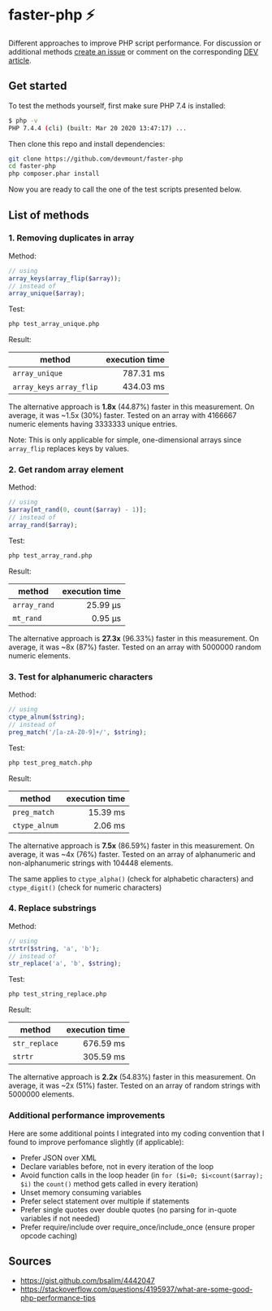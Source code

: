 # faster-php ⚡

Different approaches to improve PHP script performance. For discussion or additional methods [create an issue](https://github.com/devmount/faster-php/issues/new) or comment on the corresponding [DEV article](https://dev.to/devmount/massively-boost-your-php-script-performance-3d71).

## Get started

To test the methods yourself, first make sure PHP 7.4 is installed:

```bash
$ php -v
PHP 7.4.4 (cli) (built: Mar 20 2020 13:47:17) ...
```

Then clone this repo and install dependencies:

```bash
git clone https://github.com/devmount/faster-php
cd faster-php
php composer.phar install
```

Now you are ready to call the one of the test scripts presented below.

## List of methods

### 1. Removing duplicates in array

Method:

```php
// using
array_keys(array_flip($array));
// instead of
array_unique($array);
```

Test:

```bash
php test_array_unique.php
```

Result:

| method | execution time |
|--------|---------------:|
| `array_unique` | 787.31 ms |
| `array_keys` `array_flip` | 434.03 ms |

The alternative approach is **1.8x** (44.87%) faster in this measurement. On average, it was ~1.5x (30%) faster. Tested on an array with 4166667 numeric elements having 3333333 unique entries.

Note: This is only applicable for simple, one-dimensional arrays since `array_flip` replaces keys by values.

### 2. Get random array element

Method:

```php
// using
$array[mt_rand(0, count($array) - 1)];
// instead of
array_rand($array);
```

Test:

```bash
php test_array_rand.php
```

Result:

| method | execution time |
|--------|---------------:|
| `array_rand` | 25.99 μs |
| `mt_rand` | 0.95 μs |

The alternative approach is **27.3x** (96.33%) faster in this measurement. On average, it was ~8x (87%) faster. Tested on an array with 5000000 random numeric elements.

### 3. Test for alphanumeric characters

Method:

```php
// using
ctype_alnum($string);
// instead of
preg_match('/[a-zA-Z0-9]+/', $string);
```

Test:

```bash
php test_preg_match.php
```

Result:

| method | execution time |
|--------|---------------:|
| `preg_match` | 15.39 ms |
| `ctype_alnum` | 2.06 ms |

The alternative approach is **7.5x** (86.59%) faster in this measurement. On average, it was ~4x (76%) faster. Tested on an array of alphanumeric and non-alphanumeric strings with 104448 elements.

The same applies to `ctype_alpha()` (check for alphabetic characters) and `ctype_digit()` (check for numeric characters)

### 4. Replace substrings

Method:

```php
// using
strtr($string, 'a', 'b');
// instead of
str_replace('a', 'b', $string);
```

Test:

```bash
php test_string_replace.php
```

Result:

| method | execution time |
|--------|---------------:|
| `str_replace` | 676.59 ms |
| `strtr` | 305.59 ms |

The alternative approach is **2.2x** (54.83%) faster in this measurement. On average, it was ~2x (51%) faster. Tested on an array of random strings with 5000000 elements.

### Additional performance improvements

Here are some additional points I integrated into my coding convention that I found to improve perfomance slightly (if applicable):

- Prefer JSON over XML
- Declare variables before, not in every iteration of the loop
- Avoid function calls in the loop header (in `for ($i=0; $i<count($array); $i)` the `count()` method gets called in every iteration)
- Unset memory consuming variables
- Prefer select statement over multiple if statements
- Prefer single quotes over double quotes (no parsing for in-quote variables if not needed)
- Prefer require/include over require_once/include_once (ensure proper opcode caching)

## Sources

- <https://gist.github.com/bsalim/4442047>
- <https://stackoverflow.com/questions/4195937/what-are-some-good-php-performance-tips>
